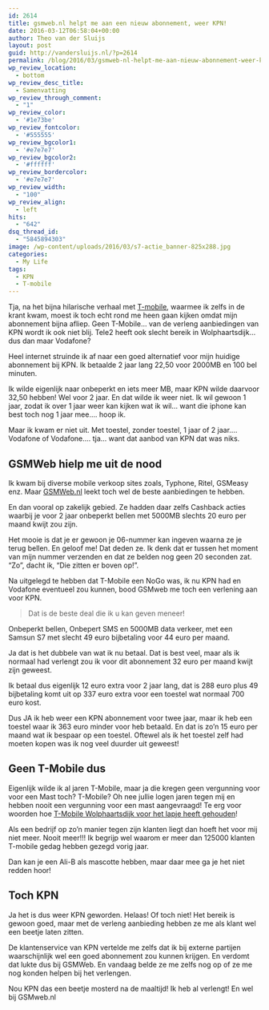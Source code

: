 ```yaml
---
id: 2614
title: gsmweb.nl helpt me aan een nieuw abonnement, weer KPN!
date: 2016-03-12T06:58:04+00:00
author: Theo van der Sluijs
layout: post
guid: http://vandersluijs.nl/?p=2614
permalink: /blog/2016/03/gsmweb-nl-helpt-me-aan-nieuw-abonnement-weer-kpn.html
wp_review_location:
  - bottom
wp_review_desc_title:
  - Samenvatting
wp_review_through_comment:
  - "1"
wp_review_color:
  - '#1e73be'
wp_review_fontcolor:
  - '#555555'
wp_review_bgcolor1:
  - '#e7e7e7'
wp_review_bgcolor2:
  - '#ffffff'
wp_review_bordercolor:
  - '#e7e7e7'
wp_review_width:
  - "100"
wp_review_align:
  - left
hits:
  - "642"
dsq_thread_id:
  - "5845894303"
image: /wp-content/uploads/2016/03/s7-actie_banner-825x288.jpg
categories:
  - My Life
tags:
  - KPN
  - T-mobile
---
```

Tja, na het bijna hilarische verhaal met <a href="http://www.pzc.nl/regio/bevelanden/t-mobile-houdt-wolphaartsdijk-voor-het-lapje-1.5774994" target="_blank">T-mobile</a>, waarmee ik zelfs in de krant kwam, moest ik toch echt rond me heen gaan kijken omdat mijn abonnement bijna afliep. Geen T-Mobile&#8230; van de verleng aanbiedingen van KPN wordt ik ook niet blij. Tele2 heeft ook slecht bereik in Wolphaartsdijk&#8230; dus dan maar Vodafone?

<!--more-->Heel internet struinde ik af naar een goed alternatief voor mijn huidige abonnement bij KPN. Ik betaalde 2 jaar lang 22,50 voor 2000MB en 100 bel minuten.

Ik wilde eigenlijk naar onbeperkt en iets meer MB, maar KPN wilde daarvoor 32,50 hebben! Wel voor 2 jaar. En dat wilde ik weer niet. Ik wil gewoon 1 jaar, zodat ik over 1 jaar weer kan kijken wat ik wil&#8230; want die iphone kan best toch nog 1 jaar mee&#8230;. hoop ik.

Maar ik kwam er niet uit. Met toestel, zonder toestel, 1 jaar of 2 jaar&#8230;. Vodafone of Vodafone&#8230;. tja&#8230; want dat aanbod van KPN dat was niks.

## GSMWeb hielp me uit de nood

Ik kwam bij diverse mobile verkoop sites zoals, Typhone, Ritel, GSMeasy enz. Maar <a href="https://www.gsmweb.nl/" target="_blank">GSMWeb.nl</a> leekt toch wel de beste aanbiedingen te hebben.

En dan vooral op zakelijk gebied. Ze hadden daar zelfs Cashback acties waarbij je voor 2 jaar onbeperkt bellen met 5000MB slechts 20 euro per maand kwijt zou zijn.

Het mooie is dat je er gewoon je 06-nummer kan ingeven waarna ze je terug bellen. En geloof me! Dat deden ze. Ik denk dat er tussen het moment van mijn nummer verzenden en dat ze belden nog geen 20 seconden zat. &#8220;Zo&#8221;, dacht ik, &#8220;Die zitten er boven op!&#8221;.

Na uitgelegd te hebben dat T-Mobile een NoGo was, ik nu KPN had en Vodafone eventueel zou kunnen, bood GSMweb me toch een verlening aan voor KPN.

> Dat is de beste deal die ik u kan geven meneer!

Onbeperkt bellen, Onbepert SMS en 5000MB data verkeer, met een Samsun S7 met slecht 49 euro bijbetaling voor 44 euro per maand.

Ja dat is het dubbele van wat ik nu betaal. Dat is best veel, maar als ik normaal had verlengt zou ik voor dit abonnement 32 euro per maand kwijt zijn geweest.

Ik betaal dus eigenlijk 12 euro extra voor 2 jaar lang, dat is 288 euro plus 49 bijbetaling komt uit op 337 euro extra voor een toestel wat normaal 700 euro kost.

Dus JA ik heb weer een KPN abonnement voor twee jaar, maar ik heb een toestel waar ik 363 euro minder voor heb betaald. En dat is zo&#8217;n 15 euro per maand wat ik bespaar op een toestel. Oftewel als ik het toestel zelf had moeten kopen was ik nog veel duurder uit geweest!

## Geen T-Mobile dus

Eigenlijk wilde ik al jaren T-Mobile, maar ja die kregen geen vergunning voor voor een Mast toch? T-Mobile? Oh nee jullie logen jaren tegen mij en hebben nooit een vergunning voor een mast aangevraagd! Te erg voor woorden hoe <a href="http://www.pzc.nl/regio/bevelanden/t-mobile-houdt-wolphaartsdijk-voor-het-lapje-1.5774994" target="_blank">T-Mobile Wolphaartsdijk voor het lapje heeft gehouden</a>!

Als een bedrijf op zo&#8217;n manier tegen zijn klanten liegt dan hoeft het voor mij niet meer. Nooit meer!!! Ik begrijp wel waarom er meer dan 125000 klanten T-mobile gedag hebben gezegd vorig jaar.

Dan kan je een Ali-B als mascotte hebben, maar daar mee ga je het niet redden hoor!

## Toch KPN

Ja het is dus weer KPN geworden. Helaas! Of toch niet! Het bereik is gewoon goed, maar met de verleng aanbieding hebben ze me als klant wel een beetje laten zitten.

De klantenservice van KPN vertelde me zelfs dat ik bij externe partijen waarschijnlijk wel een goed abonnement zou kunnen krijgen. En verdomt dat lukte dus bij GSMWeb. En vandaag belde ze me zelfs nog op of ze me nog konden helpen bij het verlengen.

Nou KPN das een beetje mosterd na de maaltijd! Ik heb al verlengt! En wel bij GSMweb.nl